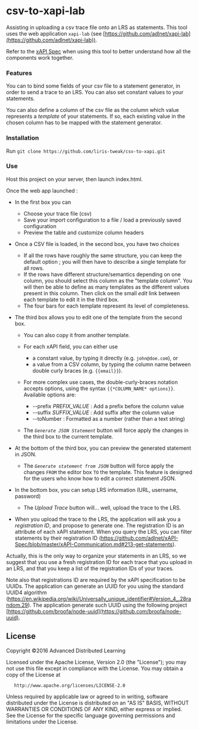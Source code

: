 # csv-to-xapi-lab
Assisting in uploading a csv trace file onto an LRS as statements. This tool uses the web application `xapi-lab` (see [https://github.com/adlnet/xapi-lab](https://github.com/adlnet/xapi-lab)).

Refer to the [xAPI Spec](https://github.com/adlnet/xAPI-Spec/blob/master/xAPI.md) when using this tool to better understand how all the components work together.

### Features

You can to bind some fields of your csv file to a statement generator, in order to send a trace to an LRS. You can also set constant values to your statements.

You can also define a column of the csv file as the column which value represents a *template* of your statements. If so, each existing value in the chosen column has to be mapped with the statement generator.

### Installation

Run `git clone https://github.com/liris-tweak/csv-to-xapi.git`

### Use

Host this project on your server, then launch index.html.

Once the web app launched :

 * In the first box you can

     + Choose your trace file (csv)
     + Save your import configuration to a file / load a previously saved configuration
     + Preview the table and customize column headers


 * Once a CSV file is loaded, in the second box, you have two choices

     + If all the rows have roughly the same structure, you can keep the default option ;
       you will then have to describe a single template for all rows.
     + If the rows have different structure/semantics depending on one column,
       you should select this column as the "template column".
       You will then be able to define as many templates as the different values
       present in this column.
     Then click on the small *edit* link between each template to edit it in the third box.
     + The four bars for each template represent its level of completeness.


 * The third box allows you to edit one of the template from the second box.

     + You can also copy it from another template.
     + For each xAPI field, you can either use
       - a constant value, by typing it directly (e.g. ``john@doe.com``), or
       - a value from a CSV column,
         by typing the column name between double curly braces (e.g. ``{{email}}``).

     + For more complex use cases, the double-curly-braces notation accepts options,
       using the syntax ``{{*COLUMN_NAME* options}}``. Available options are:
       - --prefix *PREFIX_VALUE* : Add a prefix before the column value
       - --suffix *SUFFIX_VALUE* : Add suffix after the column value
       - --toNumber              : Formatted as a number (rather than a text string)
     + The *`Generate JSON Statement`* button will force apply the changes in the third box to the current template.


 * At the bottom of the third box, you can preview the generated statement in JSON.
    + The *`Generate statement from JSON`* button will force apply the changes `FROM` the editor box `TO` the template. This feature is designed for the users who know how to edit a correct statement JSON.



 * In the bottom box, you can setup LRS information (URL, username, password)
   + The *Upload Trace* button will... well, upload the trace to the LRS.


 *  When you upload the trace to the LRS, the application will ask you a *registration ID*, and propose to generate one.
   The registration ID is an attribute of each xAPI statement. When you query the LRS, you can filter statements by their registration ID (https://github.com/adlnet/xAPI-Spec/blob/master/xAPI-Communication.md#213-get-statements).

   Actually, this is the only way to organize your statements in an LRS, so we suggest that you use a fresh registration ID for each trace that you upload in an LRS, and that you keep a list of the registration IDs of your traces.

   Note also that registrations ID are required by the xAPI specification to be UUIDs. The application can generate an UUID for you using the standard UUID4 algorithm (https://en.wikipedia.org/wiki/Universally_unique_identifier#Version_4_.28random.29). The application generate such UUID using the following project [https://github.com/broofa/node-uuid](https://github.com/broofa/node-uuid).

## License
   Copyright &copy;2016 Advanced Distributed Learning

   Licensed under the Apache License, Version 2.0 (the "License");
   you may not use this file except in compliance with the License.
   You may obtain a copy of the License at

       http://www.apache.org/licenses/LICENSE-2.0

   Unless required by applicable law or agreed to in writing, software
   distributed under the License is distributed on an "AS IS" BASIS,
   WITHOUT WARRANTIES OR CONDITIONS OF ANY KIND, either express or implied.
   See the License for the specific language governing permissions and
   limitations under the License.
